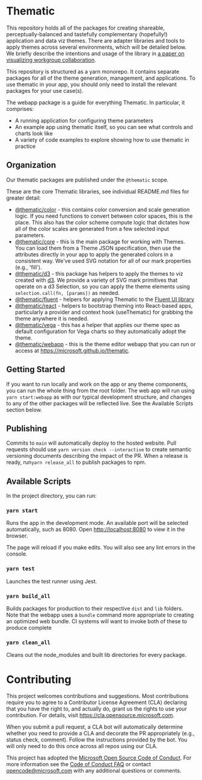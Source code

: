 # Thematic

This repository holds all of the packages for creating shareable, perceptually-balanced and tastefully complementary (hopefully!) application and data viz themes. There are adapter libraries and tools to apply themes across several environments, which will be detailed below. We briefly describe the intentions and usage of the library in [a paper on visualizing workgroup collaboration](https://arxiv.org/pdf/2005.00402.pdf).

This repository is structured as a yarn monorepo. It contains separate packages for all of the theme generation, management, and applications. To use thematic in your app, you should only need to install the relevant packages for your use case(s).

The webapp package is a guide for everything Thematic. In particular, it comprises:

- A running application for configuring theme parameters
- An example app using thematic itself, so you can see what controls and charts look like
- A variety of code examples to explore showing how to use thematic in practice

## Organization

Our thematic packages are published under the `@thematic` scope.

These are the core Thematic libraries, see individual README.md files for greater detail:

- [@thematic/color](packages/color/README.md) - this contains color conversion and scale generation logic. If you need functions to convert between color spaces, this is the place. This also has the color scheme compute logic that dictates how all of the color scales are generated from a few selected input parameters.
- [@thematic/core](packages/core/README.md) - this is the main package for working with Themes. You can load them from a Theme JSON specification, then use the attributes directly in your app to apply the generated colors in a consistent way. We've used SVG notation for all of our mark properties (e.g., 'fill').
- [@thematic/d3](packages/d3/README.md) - this package has helpers to apply the themes to viz created with [d3](https://d3js.org/). We provide a variety of SVG mark primitives that operate on a d3 Selection, so you can apply the theme elements using `selection.call(fn, [params])` as needed.
- [@thematic/fluent](packages/fluent/README.md) - helpers for applying Thematic to the [Fluent UI library](https://developer.microsoft.com/en-us/fluentui#/controls/web)
- [@thematic/react](packages/react/README.md) - helpers to bootstrap theming into React-based apps, particularly a provider and context hook (useThematic) for grabbing the theme anywhere it is needed.
- [@thematic/vega](packages/vega/README.md) - this has a helper that applies our theme spec as default configuration for Vega charts so they automatically adopt the theme.
- [@thematic/webapp](packages/webapp/README.md) - this is the theme editor webapp that you can run or access at https://microsoft.github.io/thematic.

## Getting Started

If you want to run locally and work on the app or any theme components, you can run the whole thing from the root folder. The web app will run using `yarn start:webapp` as with our typical development structure, and changes to any of the other packages will be reflected live. See the Available Scripts section below.

## Publishing

Commits to `main` will automatically deploy to the hosted website. Pull requests should use `yarn version check --interactive` to create semantic versioning documents describing the impact of the PR. When a release is ready, run`yarn release_all` to publish packages to npm.

## Available Scripts

In the project directory, you can run:

### `yarn start`

Runs the app in the development mode.
An available port will be selected automatically, such as 8080. Open [http://localhost:8080](http://localhost:8080) to view it in the browser.

The page will reload if you make edits.
You will also see any lint errors in the console.

### `yarn test`

Launches the test runner using Jest.

### `yarn build_all`

Builds packages for production to their respective `dist` and `lib` folders. Note that the webapp uses a `bundle` command more appropriate to creating an optimized web bundle. CI systems will want to invoke both of these to produce complete

### `yarn clean_all`

Cleans out the node_modules and built lib directories for every package.

# Contributing

This project welcomes contributions and suggestions. Most contributions require you to agree to a
Contributor License Agreement (CLA) declaring that you have the right to, and actually do, grant us
the rights to use your contribution. For details, visit https://cla.opensource.microsoft.com.

When you submit a pull request, a CLA bot will automatically determine whether you need to provide
a CLA and decorate the PR appropriately (e.g., status check, comment). Follow the instructions
provided by the bot. You will only need to do this once across all repos using our CLA.

This project has adopted the [Microsoft Open Source Code of Conduct](https://opensource.microsoft.com/codeofconduct/).
For more information see the [Code of Conduct FAQ](https://opensource.microsoft.com/codeofconduct/faq/) or
contact [opencode@microsoft.com](mailto:opencode@microsoft.com) with any additional questions or comments.
